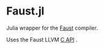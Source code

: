# Faust.jl

Julia wrapper for the [Faust](https://faust.grame.fr/) compiler.

Uses the Faust LLVM [C API](https://github.com/grame-cncm/faust/blob/master-dev/architecture/faust/dsp/llvm-c-dsp.h) .